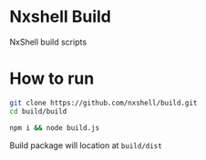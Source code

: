 # Nxshell Build
NxShell build scripts

# How to run
```bash
git clone https://github.com/nxshell/build.git
cd build/build

npm i && node build.js

```
Build package will location at `build/dist`

